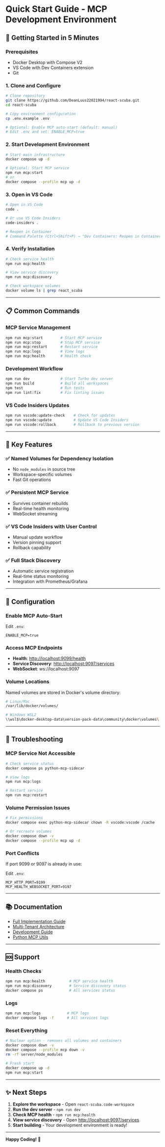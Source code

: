 # Quick Start Guide - MCP Development Environment

## 🚀 Getting Started in 5 Minutes

### Prerequisites

- Docker Desktop with Compose V2
- VS Code with Dev Containers extension
- Git

### 1. Clone and Configure

```bash
# Clone repository
git clone https://github.com/DeanLuus22021994/react-scuba.git
cd react-scuba

# Copy environment configuration
cp .env.example .env

# Optional: Enable MCP auto-start (default: manual)
# Edit .env and set: ENABLE_MCP=true
```

### 2. Start Development Environment

```bash
# Start main infrastructure
docker compose up -d

# Optional: Start MCP service
npm run mcp:start
# or
docker compose --profile mcp up -d
```

### 3. Open in VS Code

```bash
# Open in VS Code
code .

# Or use VS Code Insiders
code-insiders .

# Reopen in Container
# Command Palette (Ctrl+Shift+P) → "Dev Containers: Reopen in Container"
```

### 4. Verify Installation

```bash
# Check service health
npm run mcp:health

# View service discovery
npm run mcp:discovery

# Check workspace volumes
docker volume ls | grep react_scuba
```

---

## 📋 Common Commands

### MCP Service Management

```bash
npm run mcp:start        # Start MCP service
npm run mcp:stop         # Stop MCP service
npm run mcp:restart      # Restart service
npm run mcp:logs         # View logs
npm run mcp:health       # Health check
```

### Development Workflow

```bash
npm run dev              # Start Turbo dev server
npm run build            # Build all workspaces
npm test                 # Run tests
npm run lint:fix         # Fix linting issues
```

### VS Code Insiders Updates

```bash
npm run vscode:update-check    # Check for updates
npm run vscode:update          # Update VS Code Insiders
npm run vscode:rollback        # Rollback to previous version
```

---

## 🎯 Key Features

### ✅ Named Volumes for Dependency Isolation

- No `node_modules` in source tree
- Workspace-specific volumes
- Fast Git operations

### ✅ Persistent MCP Service

- Survives container rebuilds
- Real-time health monitoring
- WebSocket streaming

### ✅ VS Code Insiders with User Control

- Manual update workflow
- Version pinning support
- Rollback capability

### ✅ Full Stack Discovery

- Automatic service registration
- Real-time status monitoring
- Integration with Prometheus/Grafana

---

## 🔧 Configuration

### Enable MCP Auto-Start

Edit `.env`:

```env
ENABLE_MCP=true
```

### Access MCP Endpoints

- **Health**: <http://localhost:9099/health>
- **Service Discovery**: <http://localhost:9097/services>
- **WebSocket**: ws://localhost:9097

### Volume Locations

Named volumes are stored in Docker's volume directory:

```bash
# Linux/Mac
/var/lib/docker/volumes/

# Windows WSL2
\\wsl$\docker-desktop-data\version-pack-data\community\docker\volumes\
```

---

## 🐛 Troubleshooting

### MCP Service Not Accessible

```bash
# Check service status
docker compose ps python-mcp-sidecar

# View logs
npm run mcp:logs

# Restart service
npm run mcp:restart
```

### Volume Permission Issues

```bash
# Fix permissions
docker compose exec python-mcp-sidecar chown -R vscode:vscode /cache

# Or recreate volumes
docker compose down -v
docker compose --profile mcp up -d
```

### Port Conflicts

If port 9099 or 9097 is already in use:

Edit `.env`:

```env
MCP_HTTP_PORT=9199
MCP_HEALTH_WEBSOCKET_PORT=9197
```

---

## 📚 Documentation

- [Full Implementation Guide](DEVCONTAINER_IMPLEMENTATION.md)
- [Multi-Tenant Architecture](MULTI_TENANT.md)
- [Development Guide](DEVELOPMENT.md)
- [Python MCP Utils](docker-compose-examples/mcp/python_utils/README.md)

---

## 🆘 Support

### Health Checks

```bash
npm run mcp:health           # MCP service health
npm run mcp:discovery        # Service discovery status
docker compose ps            # All services status
```

### Logs

```bash
npm run mcp:logs            # MCP logs
docker compose logs -f      # All services logs
```

### Reset Everything

```bash
# Nuclear option - removes all volumes and containers
docker compose down -v
docker compose --profile mcp down -v
rm -rf server/node_modules

# Fresh start
docker compose up -d
npm run mcp:start
```

---

## ✨ Next Steps

1. **Explore the workspace** - Open `react-scuba.code-workspace`
2. **Run the dev server** - `npm run dev`
3. **Check MCP health** - `npm run mcp:health`
4. **View service discovery** - Open <http://localhost:9097/services>
5. **Start building** - Your development environment is ready!

---

**Happy Coding!** 🎉
